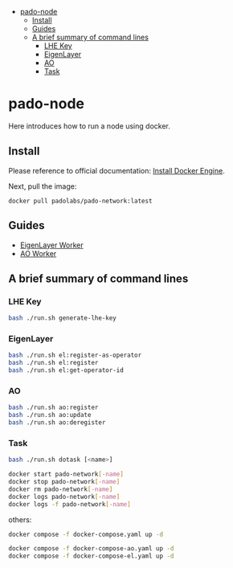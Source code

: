 
- [pado-node](#pado-node)
  - [Install](#install)
  - [Guides](#guides)
  - [A brief summary of command lines](#a-brief-summary-of-command-lines)
    - [LHE Key](#lhe-key)
    - [EigenLayer](#eigenlayer)
    - [AO](#ao)
    - [Task](#task)


# pado-node

Here introduces how to run a node using docker.


## Install

Please reference to official documentation: [Install Docker Engine](https://docs.docker.com/engine/install/).

Next, pull the image:

```shell
docker pull padolabs/pado-network:latest
```


## Guides

- [EigenLayer Worker](./README-EigenLayerWorker.md)
- [AO Worker](./README-AOWorker.md)



## A brief summary of command lines

### LHE Key

```sh
bash ./run.sh generate-lhe-key
```

### EigenLayer

```sh
bash ./run.sh el:register-as-operator
bash ./run.sh el:register
bash ./run.sh el:get-operator-id
```

### AO

```sh
bash ./run.sh ao:register
bash ./run.sh ao:update
bash ./run.sh ao:deregister
```


### Task

```sh
bash ./run.sh dotask [<name>]
```


```sh
docker start pado-network[-name]
docker stop pado-network[-name]
docker rm pado-network[-name]
docker logs pado-network[-name]
docker logs -f pado-network[-name]
```


others:

```sh
docker compose -f docker-compose.yaml up -d
```

```sh
docker compose -f docker-compose-ao.yaml up -d
docker compose -f docker-compose-el.yaml up -d
```

